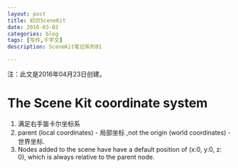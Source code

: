```yaml
---
layout: post
title: 初识SceneKit
date: 2016-03-03
categories: blog
tags: [写作,千字文]
description: SceneKit笔记系列01

---
```


注：此文是2016年04月23日创建。

# The Scene Kit coordinate system

1. 满足右手笛卡尔坐标系
2. parent (local coordinates) - 局部坐标 ,not the origin (world coordinates) - 世界坐标.
3. Nodes added to the scene have have a default position of (x:0, y:0, z: 0), which is always relative to the parent node.












































